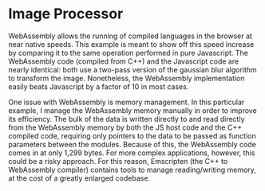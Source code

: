 # Image Processor

WebAssembly allows the running of compiled languages in the browser at near native speeds. This example is meant to show off this speed increase by comparing it to the same operation performed in pure Javascript. The WebAssembly code (compiled from C++) and the Javascript code are nearly identical: both use a two-pass version of the gaussian blur algorithm to transform the image. Nonetheless, the WebAssembly implementation easily beats Javascript by a factor of 10 in most cases.

One issue with WebAssembly is memory management. In this particular example, I manage the WebAssembly memory manually in order to improve its efficiency. The bulk of the data is written directly to and read directly from the WebAssembly memory by both the JS host code and the C++ compiled code, requiring only pointers to the data to be passed as function parameters between the modules. Because of this, the WebAssembly code comes in at only 1,299 bytes. For more complex applications, however, this could be a risky approach. For this reason, Emscripten (the C++ to WebAssembly compiler) contains tools to manage reading/writing memory, at the cost of a greatly enlarged codebase.